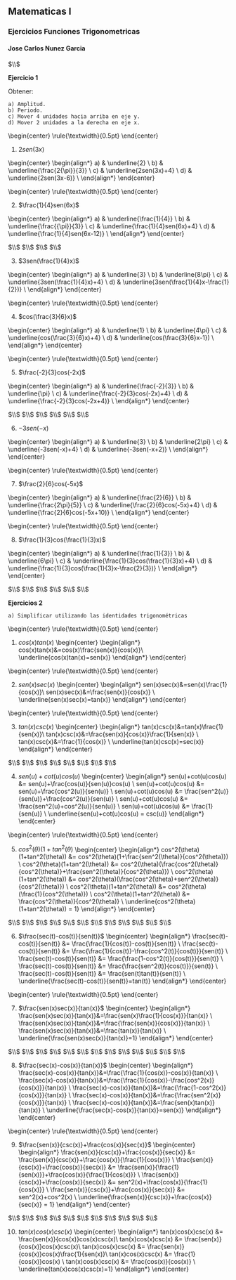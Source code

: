 ## Matematicas I
### Ejercicios Funciones Trigonometricas
#### Jose Carlos Nunez Garcia

$\\$

**Ejercicio 1**

Obtener:

    a) Amplitud.
    b) Periodo.
    c) Mover 4 unidades hacia arriba en eje y.
    d) Mover 2 unidades a la derecha en eje x. 

\begin{center}
\rule{\textwidth}{0.5pt}
\end{center}

1) $2sen(3x)$

\begin{center}
\begin{align*}
a) & \underline{2} \\
b) & \underline{\frac{2{\pi}}{3}} \\
c) & \underline{2sen(3x)+4} \\
d) & \underline{2sen(3x-6)} \\
\end{align*}
\end{center}

\begin{center}
\rule{\textwidth}{0.5pt}
\end{center}

2) $\frac{1}{4}sen(6x)$

\begin{center}
\begin{align*}
a) & \underline{\frac{1}{4}} \\
b) & \underline{\frac{{\pi}}{3}} \\
c) & \underline{\frac{1}{4}sen(6x)+4} \\
d) & \underline{\frac{1}{4}sen(6x-12)} \\
\end{align*}
\end{center}

$\\$
$\\$
$\\$
$\\$

3) $3sen(\frac{1}{4}x)$

\begin{center}
\begin{align*}
a) & \underline{3} \\
b) & \underline{8\pi} \\
c) & \underline{3sen(\frac{1}{4}x)+4} \\
d) & \underline{3sen(\frac{1}{4}x-\frac{1}{2})} \\
\end{align*}
\end{center}

\begin{center}
\rule{\textwidth}{0.5pt}
\end{center}

4) $cos(\frac{3}{6}x)$ 

\begin{center}
\begin{align*}
a) & \underline{1} \\
b) & \underline{4\pi} \\
c) & \underline{cos(\frac{3}{6}x)+4} \\
d) & \underline{cos(\frac{3}{6}x-1}) \\
\end{align*}
\end{center}

\begin{center}
\rule{\textwidth}{0.5pt}
\end{center}

5) $\frac{-2}{3}cos(-2x)$

\begin{center}
\begin{align*}
a) & \underline{\frac{-2}{3}} \\
b) & \underline{\pi} \\
c) & \underline{\frac{-2}{3}cos(-2x)+4} \\
d) & \underline{\frac{-2}{3}cos(-2x+4)} \\
\end{align*}
\end{center}

$\\$
$\\$
$\\$
$\\$
$\\$
$\\$

6) $-3sen(-x)$

\begin{center}
\begin{align*}
a) & \underline{3} \\
b) & \underline{2\pi} \\
c) & \underline{-3sen(-x)+4} \\
d) & \underline{-3sen(-x+2)} \\
\end{align*}
\end{center}

\begin{center}
\rule{\textwidth}{0.5pt} 
\end{center}

7) $\frac{2}{6}cos(-5x)$

\begin{center}
\begin{align*}
a) & \underline{\frac{2}{6}} \\
b) & \underline{\frac{2\pi}{5}} \\
c) & \underline{\frac{2}{6}cos(-5x)+4} \\
d) & \underline{\frac{2}{6}cos(-5x+10)} \\
\end{align*}
\end{center}

\begin{center}
\rule{\textwidth}{0.5pt}
\end{center}

8) $\frac{1}{3}cos(\frac{1}{3}x)$

\begin{center}
\begin{align*}
a) & \underline{\frac{1}{3}} \\
b) & \underline{6\pi} \\
c) & \underline{\frac{1}{3}cos(\frac{1}{3}x)+4} \\
d) & \underline{\frac{1}{3}cos(\frac{1}{3}x-\frac{2}{3})} \\
\end{align*}
\end{center}

$\\$
$\\$
$\\$
$\\$
$\\$
$\\$

**Ejercicios 2**

    a) Simplificar utilizando las identidades trigonométricas

\begin{center}
\rule{\textwidth}{0.5pt}
\end{center}

1) $cos(x)tan(x)$
\begin{center}
\begin{align*}
cos(x)tan(x)&=cos(x)\frac{sen(x)}{cos(x)}\\
\underline{cos(x)tan(x)=sen(x)}
\end{align*}
\end{center}

\begin{center}
\rule{\textwidth}{0.5pt}
\end{center}

2) $sen(x)sec(x)$
\begin{center}
\begin{align*}
sen(x)sec(x)&=sen(x)\frac{1}{cos(x)}\\
sen(x)sec(x)&=\frac{sen(x)}{cos(x)} \\
\underline{sen(x)sec(x)=tan(x)}
\end{align*}
\end{center}

\begin{center}
\rule{\textwidth}{0.5pt}
\end{center}

3) $tan(x)csc(x)$
\begin{center}
\begin{align*}
tan(x)csc(x)&=tan(x)\frac{1}{sen(x)}\\
tan(x)csc(x)&=\frac{sen(x)}{cos(x)}\frac{1}{sen(x)} \\
tan(x)csc(x)&=\frac{1}{cos(x)} \\
\underline{tan(x)csc(x)=sec(x)}
\end{align*}
\end{center}

$\\$
$\\$
$\\$
$\\$
$\\$
$\\$
$\\$
$\\$

4) $sen(u)+cot(u)cos(u)$
\begin{center}
\begin{align*}
sen(u)+cot(u)cos(u) &= sen(u)+\frac{cos(u)}{sen(u)}cos(u) \\
sen(u)+cot(u)cos(u) &= sen(u)+\frac{cos^2(u)}{sen(u)} \\
sen(u)+cot(u)cos(u) &= \frac{sen^2(u)}{sen(u)}+\frac{cos^2(u)}{sen(u)} \\
sen(u)+cot(u)cos(u) &= \frac{sen^2(u)+cos^2(u)}{sen(u)} \\
sen(u)+cot(u)cos(u) &= \frac{1}{sen(u)} \\
\underline{sen(u)+cot(u)cos(u) = csc(u)}
\end{align*}
\end{center}

\begin{center}
\rule{\textwidth}{0.5pt}
\end{center}

5) $cos^2(\theta)(1+tan^2(\theta)$
\begin{center}
\begin{align*}
cos^2(\theta)(1+tan^2(\theta)) &= cos^2(\theta)(1+\frac{sen^2(\theta)}{cos^2(\theta)}) \\
cos^2(\theta)(1+tan^2(\theta)) &= cos^2(\theta)(\frac{cos^2(\theta)}{cos^2(\theta)}+\frac{sen^2(\theta)}{cos^2(\theta)}) \\
cos^2(\theta)(1+tan^2(\theta)) &= cos^2(\theta)(\frac{cos^2(\theta)+sen^2(\theta)}{cos^2(\theta)}) \\
cos^2(\theta)(1+tan^2(\theta)) &= cos^2(\theta)(\frac{1}{cos^2(\theta)}) \\
cos^2(\theta)(1+tan^2(\theta)) &= \frac{cos^2(\theta)}{cos^2(\theta)} \\
\underline{cos^2(\theta)(1+tan^2(\theta)) = 1}
\end{align*}
\end{center}

$\\$
$\\$
$\\$
$\\$
$\\$
$\\$
$\\$
$\\$
$\\$
$\\$
$\\$
$\\$

6) $\frac{sec(t)-cos(t)}{sen(t)}$
\begin{center}
\begin{align*}
\frac{sec(t)-cos(t)}{sen(t)} &= \frac{\frac{1}{cos(t)}-cos(t)}{sen(t)} \\
\frac{sec(t)-cos(t)}{sen(t)} &= \frac{\frac{1}{cos(t)}-\frac{cos^2(t)}{cos(t)}}{sen(t)} \\
\frac{sec(t)-cos(t)}{sen(t)} &= \frac{\frac{1-cos^2(t)}{cos(t)}}{sen(t)} \\
\frac{sec(t)-cos(t)}{sen(t)} &= \frac{\frac{sen^2(t)}{cos(t)}}{sen(t)} \\
\frac{sec(t)-cos(t)}{sen(t)} &= \frac{sen(t)tan(t)}{sen(t)} \\
\underline{\frac{sec(t)-cos(t)}{sen(t)}=tan(t)}
\end{align*}
\end{center}

\begin{center}
\rule{\textwidth}{0.5pt}
\end{center}

7) $\frac{sen(x)sec(x)}{tan(x)}$
\begin{center}
\begin{align*}
\frac{sen(x)sec(x)}{tan(x)}&=\frac{sen(x)\frac{1}{cos(x)}}{tan(x)} \\
\frac{sen(x)sec(x)}{tan(x)}&=\frac{\frac{sen(x)}{cos(x)}}{tan(x)} \\
\frac{sen(x)sec(x)}{tan(x)}&=\frac{tan(x)}{tan(x)} \\
\underline{\frac{sen(x)sec(x)}{tan(x)}=1}
\end{align*}
\end{center}

$\\$
$\\$
$\\$
$\\$
$\\$
$\\$
$\\$
$\\$
$\\$
$\\$
$\\$
$\\$
$\\$

8) $\frac{sec(x)-cos(x)}{tan(x)}$
\begin{center}
\begin{align*}
\frac{sec(x)-cos(x)}{tan(x)}&=\frac{\frac{1}{cos(x)}-cos(x)}{tan(x)} \\
\frac{sec(x)-cos(x)}{tan(x)}&=\frac{\frac{1}{cos(x)}-\frac{cos^2(x)}{cos(x)}}{tan(x)} \\
\frac{sec(x)-cos(x)}{tan(x)}&=\frac{\frac{1-cos^2(x)}{cos(x)}}{tan(x)} \\
\frac{sec(x)-cos(x)}{tan(x)}&=\frac{\frac{sen^2(x)}{cos(x)}}{tan(x)} \\
\frac{sec(x)-cos(x)}{tan(x)}&=\frac{sen(x)tan(x)}{tan(x)} \\
\underline{\frac{sec(x)-cos(x)}{tan(x)}=sen(x)}
\end{align*}
\end{center}

\begin{center}
\rule{\textwidth}{0.5pt}
\end{center}

9) $\frac{sen(x)}{csc(x)}+\frac{cos(x)}{sec(x)}$
\begin{center}
\begin{align*}
\frac{sen(x)}{csc(x)}+\frac{cos(x)}{sec(x)} &= \frac{sen(x)}{csc(x)}+\frac{cos(x)}{\frac{1}{cos(x)}} \\
\frac{sen(x)}{csc(x)}+\frac{cos(x)}{sec(x)} &= \frac{sen(x)}{\frac{1}{sen(x)}}+\frac{cos(x)}{\frac{1}{cos(x)}} \\
\frac{sen(x)}{csc(x)}+\frac{cos(x)}{sec(x)} &= sen^2(x)+\frac{cos(x)}{\frac{1}{cos(x)}} \\
\frac{sen(x)}{csc(x)}+\frac{cos(x)}{sec(x)} &= sen^2(x)+cos^2(x) \\
\underline{\frac{sen(x)}{csc(x)}+\frac{cos(x)}{sec(x)} = 1}
\end{align*}
\end{center}

$\\$
$\\$
$\\$
$\\$
$\\$
$\\$
$\\$
$\\$
$\\$
$\\$
$\\$

10) $tan(x)cos(x)csc(x)$
\begin{center}
\begin{align*}
tan(x)cos(x)csc(x) &= \frac{sen(x)}{cos(x)}cos(x)csc(x)\\
tan(x)cos(x)csc(x) &= \frac{sen(x)}{cos(x)}cos(x)csc(x)\\
tan(x)cos(x)csc(x) &= \frac{sen(x)}{cos(x)}cos(x)\frac{1}{sen(x)}\\
tan(x)cos(x)csc(x) &= \frac{1}{cos(x)}cos(x) \\
tan(x)cos(x)csc(x) &= \frac{cos(x)}{cos(x)} \\
\underline{tan(x)cos(x)csc(x)=1}
\end{align*}
\end{center}
